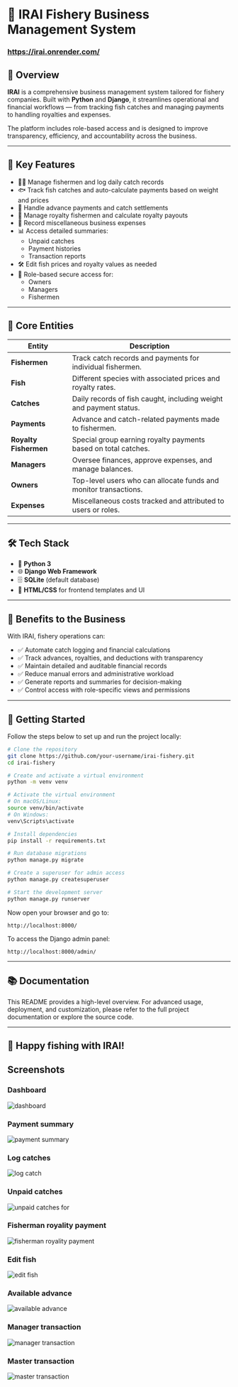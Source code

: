 # 🌊 IRAI Fishery Business Management System

### https://irai.onrender.com/

## 📌 Overview

**IRAI** is a comprehensive business management system tailored for fishery companies. Built with **Python** and **Django**, it streamlines operational and financial workflows — from tracking fish catches and managing payments to handling royalties and expenses.

The platform includes role-based access and is designed to improve transparency, efficiency, and accountability across the business.

---

## 🚀 Key Features

- 🧑‍✈️ Manage fishermen and log daily catch records  
- 🐟 Track fish catches and auto-calculate payments based on weight and prices  
- 💸 Handle advance payments and catch settlements  
- 👑 Manage royalty fishermen and calculate royalty payouts  
- 🧾 Record miscellaneous business expenses  
- 📊 Access detailed summaries:
  - Unpaid catches  
  - Payment histories  
  - Transaction reports  
- 🛠️ Edit fish prices and royalty values as needed  
- 🔐 Role-based secure access for:
  - Owners  
  - Managers  
  - Fishermen  

---

## 🧱 Core Entities

| Entity               | Description |
|----------------------|-------------|
| **Fishermen**         | Track catch records and payments for individual fishermen. |
| **Fish**              | Different species with associated prices and royalty rates. |
| **Catches**           | Daily records of fish caught, including weight and payment status. |
| **Payments**          | Advance and catch-related payments made to fishermen. |
| **Royalty Fishermen** | Special group earning royalty payments based on total catches. |
| **Managers**          | Oversee finances, approve expenses, and manage balances. |
| **Owners**            | Top-level users who can allocate funds and monitor transactions. |
| **Expenses**          | Miscellaneous costs tracked and attributed to users or roles. |

---

## 🛠️ Tech Stack

- 🐍 **Python 3**
- 🌐 **Django Web Framework**
- 🗄️ **SQLite** (default database)
- 🎨 **HTML/CSS** for frontend templates and UI

---

## 🎯 Benefits to the Business

With IRAI, fishery operations can:

- ✅ Automate catch logging and financial calculations  
- ✅ Track advances, royalties, and deductions with transparency  
- ✅ Maintain detailed and auditable financial records  
- ✅ Reduce manual errors and administrative workload  
- ✅ Generate reports and summaries for decision-making  
- ✅ Control access with role-specific views and permissions  

---

## 🧪 Getting Started

Follow the steps below to set up and run the project locally:

```bash
# Clone the repository
git clone https://github.com/your-username/irai-fishery.git
cd irai-fishery

# Create and activate a virtual environment
python -m venv venv

# Activate the virtual environment
# On macOS/Linux:
source venv/bin/activate
# On Windows:
venv\Scripts\activate

# Install dependencies
pip install -r requirements.txt

# Run database migrations
python manage.py migrate

# Create a superuser for admin access
python manage.py createsuperuser

# Start the development server
python manage.py runserver
```

Now open your browser and go to:

```
http://localhost:8000/
```

To access the Django admin panel:

```
http://localhost:8000/admin/
```

---

## 📚 Documentation

This README provides a high-level overview. For advanced usage, deployment, and customization, please refer to the full project documentation or explore the source code.

---

## 🐠 Happy fishing with IRAI!

## Screenshots
### Dashboard
![dashboard](https://github.com/user-attachments/assets/a7d6b8d7-6278-4767-b82f-60b305cfce31)
### Payment summary
![payment summary](https://github.com/user-attachments/assets/d3eac852-db0f-4ca0-a9a4-76db53577d5b)
### Log catches
![log catch](https://github.com/user-attachments/assets/80b4e740-0e46-461c-b44c-ceb12cd990a6)
### Unpaid catches
![unpaid catches for](https://github.com/user-attachments/assets/aef9973a-da3b-40de-bb8d-2a3700894407)
### Fisherman royality payment
![fisherman royality payment](https://github.com/user-attachments/assets/dd574d7e-658f-4ea5-802b-238bcc0b1c8f)
### Edit fish
![edit fish](https://github.com/user-attachments/assets/51a9acad-d6a6-47da-a69f-d066acaf6d24)
### Available advance
![available advance](https://github.com/user-attachments/assets/0eb0d511-3364-4cc8-9f8c-26e029a6909a)
### Manager transaction
![manager transaction](https://github.com/user-attachments/assets/2f5e8c37-3d40-44cb-88c0-3f447af5619c)
### Master transaction
![master transaction](https://github.com/user-attachments/assets/8290c713-df09-469d-bd84-7cd807c3efe4)
